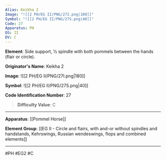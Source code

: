 ```yaml
---
Alias: Keikha 2
Image: "![[2 PH/EG II/PNG/27I.png|180]]"
Symbol: "![[2 PH/EG II/PNG/27S.png|40]]"
Code: 27
Apparatus: PH
EG: II
DV: C
---
```

**Element**: Side support, 1⁄2 spindle with both pommels between the hands (flair or circle).

**Originator's Name**: Keikha 2

**Image**:
![[2 PH/EG II/PNG/27I.png|180]]

**Symbol**:
![[2 PH/EG II/PNG/27S.png|40]]

**Code Identification Number**: 27

>**Difficulty Value**: C

___
**Apparatus**: [[Pommel Horse]]

**Element Group**: [[EG II - Circle and flairs, with and-or without spindles and handstands, Kehrswings, Russian wendeswings, flops and combined elements]]
___
#PH #EG2 #C
